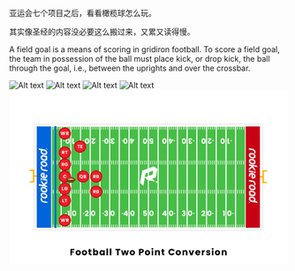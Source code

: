 亚运会七个项目之后，看看橄榄球怎么玩。

其实像圣经的内容没必要这么搬过来，又累又读得慢。

A field goal is a means of scoring in gridiron football. To score a field goal, the team in possession of the ball must place kick, or drop kick, the ball through the goal, i.e., between the uprights and over the crossbar.

![Alt text](/assets/football-yard-line.png) ![Alt text](/assets/football-end-line.png) ![Alt text](/assets/football-sideline.png) ![Alt text](/assets/football-goal-line.png) ![Alt text](/assets/football-two-point-conversion.png)